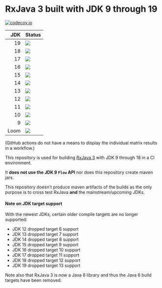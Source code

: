 # RxJava 3 built with JDK 9 through 19

[![codecov.io](http://codecov.io/github/akarnokd/RxJava3_BuildMatrix/coverage.svg?branch=master)](https://codecov.io/gh/akarnokd/RxJava3_BuildMatrix/branch/master)

| JDK | Status |
|----:|--------|
| 19  | <a href='https://github.com/akarnokd/RxJava3_BuildMatrix/actions?query=workflow%3A%22Build_JDK19%22'><img src='https://github.com/akarnokd/RxJava3_BuildMatrix/workflows/Build_JDK19/badge.svg'></a> |
| 18  | <a href='https://github.com/akarnokd/RxJava3_BuildMatrix/actions?query=workflow%3A%22Build_JDK18%22'><img src='https://github.com/akarnokd/RxJava3_BuildMatrix/workflows/Build_JDK18/badge.svg'></a> |
| 17  | <a href='https://github.com/akarnokd/RxJava3_BuildMatrix/actions?query=workflow%3A%22Build_JDK17%22'><img src='https://github.com/akarnokd/RxJava3_BuildMatrix/workflows/Build_JDK17/badge.svg'></a> |
| 16  | <a href='https://github.com/akarnokd/RxJava3_BuildMatrix/actions?query=workflow%3A%22Build_JDK16%22'><img src='https://github.com/akarnokd/RxJava3_BuildMatrix/workflows/Build_JDK16/badge.svg'></a> |
| 15  | <a href='https://github.com/akarnokd/RxJava3_BuildMatrix/actions?query=workflow%3A%22Build_JDK15%22'><img src='https://github.com/akarnokd/RxJava3_BuildMatrix/workflows/Build_JDK15/badge.svg'></a> |
| 14  | <a href='https://github.com/akarnokd/RxJava3_BuildMatrix/actions?query=workflow%3A%22Build_JDK14%22'><img src='https://github.com/akarnokd/RxJava3_BuildMatrix/workflows/Build_JDK14/badge.svg'></a> |
| 13  | <a href='https://github.com/akarnokd/RxJava3_BuildMatrix/actions?query=workflow%3A%22Build_JDK13%22'><img src='https://github.com/akarnokd/RxJava3_BuildMatrix/workflows/Build_JDK13/badge.svg'></a> |
| 12  | <a href='https://github.com/akarnokd/RxJava3_BuildMatrix/actions?query=workflow%3A%22Build_JDK12%22'><img src='https://github.com/akarnokd/RxJava3_BuildMatrix/workflows/Build_JDK12/badge.svg'></a> |
| 11  | <a href='https://github.com/akarnokd/RxJava3_BuildMatrix/actions?query=workflow%3A%22Build_JDK11%22'><img src='https://github.com/akarnokd/RxJava3_BuildMatrix/workflows/Build_JDK11/badge.svg'></a> |
| 10  | <a href='https://github.com/akarnokd/RxJava3_BuildMatrix/actions?query=workflow%3A%22Build_JDK10%22'><img src='https://github.com/akarnokd/RxJava3_BuildMatrix/workflows/Build_JDK10/badge.svg'></a> |
| 9  | <a href='https://github.com/akarnokd/RxJava3_BuildMatrix/actions?query=workflow%3A%22Build_JDK09%22'><img src='https://github.com/akarnokd/RxJava3_BuildMatrix/workflows/Build_JDK09/badge.svg'></a> |
| Loom  | <a href='https://github.com/akarnokd/RxJava3_BuildMatrix/actions?query=workflow%3A%22Build_Loom%22'><img src='https://github.com/akarnokd/RxJava3_BuildMatrix/workflows/Build_Loom/badge.svg'></a> |


(GitHub actions do not have a means to display the individual matrix results in a workflow.)

This repository is used for building [RxJava 3](https://github.com/ReactiveX/RxJava) with JDK 9 through 18 in a CI environment. 

It **does not use the JDK 9 `Flow` API** nor does this repository create maven jars.

This repository doesn't produce maven artifacts of the builds as the only purpose is to cross test RxJava **and** the mainstream/upcoming JDKs.

#### Note on JDK target support

With the newest JDKs, certain older compile targets are no longer supported:
- JDK 12 dropped target 6 support
- JDK 13 dropped target 7 support
- JDK 14 dropped target 8 support
- JDK 15 dropped target 9 support
- JDK 16 dropped target 10 support
- JDK 17 dropped target 11 support
- JDK 18 dropped target 12 support
- JDK 19 dropped target 13 support

Note also that RxJava 3 is now a Java 8 library and thus the Java 6 build targets have been removed.
